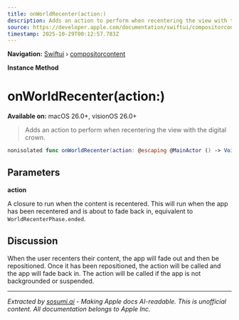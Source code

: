 ```yaml
---
title: onWorldRecenter(action:)
description: Adds an action to perform when recentering the view with the digital crown.
source: https://developer.apple.com/documentation/swiftui/compositorcontent/onworldrecenter(action:)
timestamp: 2025-10-29T00:12:57.783Z
---
```


**Navigation:** [Swiftui](/documentation/swiftui) › [compositorcontent](/documentation/swiftui/compositorcontent)

**Instance Method**

# onWorldRecenter(action:)

**Available on:** macOS 26.0+, visionOS 26.0+

> Adds an action to perform when recentering the view with the digital crown.

```swift
nonisolated func onWorldRecenter(action: @escaping @MainActor () -> Void) -> some CompositorContent
```

## Parameters

**action**

A closure to run when the content is recentered. This will run when the app has been recentered and is about to fade back in, equivalent to `WorldRecenterPhase.ended`.



## Discussion

When the user recenters their content, the app will fade out and then be repositioned. Once it has been repositioned, the action will be called and the app will fade back in. The action will be called if the app is not backgrounded or suspended.

---

*Extracted by [sosumi.ai](https://sosumi.ai) - Making Apple docs AI-readable.*
*This is unofficial content. All documentation belongs to Apple Inc.*
